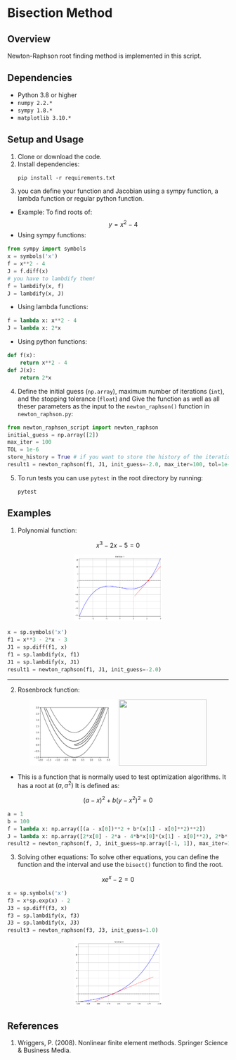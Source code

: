 # Bisection Method

## Overview
Newton-Raphson root finding method is implemented in this script.

## Dependencies
- Python 3.8 or higher
- `numpy 2.2.* `
- `sympy 1.8.*`
- `matplotlib 3.10.*`

## Setup and Usage
1. Clone or download the code.
2. Install dependencies:
    ```
    pip install -r requirements.txt
    ```
3. you can define your function and Jacobian using a sympy function, a lambda function or regular python function.
* Example: To find roots of:
$$y = x^2 - 4$$ 
* Using sympy functions:
```python
from sympy import symbols
x = symbols('x')
f = x**2 - 4
J = f.diff(x)
# you have to lambdify them!
f = lambdify(x, f)
J = lambdify(x, J)
```
* Using lambda functions:
```python
f = lambda x: x**2 - 4
J = lambda x: 2*x
```
* Using python functions:
```python
def f(x):
    return x**2 - 4
def J(x):
    return 2*x
```
4. Define the initial guess (`np.array`), maximum number of iterations (`int`), and the stopping tolerance (`float`) and Give the function as well as all theser parameters as the input to the `newton_raphson()` function in  `newton_raphson.py`:
```python
from newton_raphson_script import newton_raphson
initial_guess = np.array([2])
max_iter = 100
TOL = 1e-6
store_history = True # if you want to store the history of the iterations
result1 = newton_raphson(f1, J1, init_guess=-2.0, max_iter=100, tol=1e-6, store_history=True)
```
5. To run tests you can use `pytest` in the root directory by running:
    ```
    pytest
    ```
## Examples
1. Polynomial function:
    
$$x^3 - 2x -5 = 0$$

<div align="center">
<img src="figs/e1.png" width="200" height="150">
</div>


```python
x = sp.symbols('x')
f1 = x**3 - 2*x - 3
J1 = sp.diff(f1, x)
f1 = sp.lambdify(x, f1)
J1 = sp.lambdify(x, J1)
result1 = newton_raphson(f1, J1, init_guess=-2.0)
```
---
2. Rosenbrock function:
<div align="center">
<img src="figs/rosenbrock.png" width="200" height="150">
<img src="figs/convergence.gif" width="200" height="150">
</div>

* This is a function that is normally used to test optimization algorithms. It has a root at $(a, a^2)$ It is defined as:

$$(a - x)^2 + b(y - x^2)^2 = 0$$

```python
a = 1
b = 100
f = lambda x: np.array([(a - x[0])**2 + b*(x[1] - x[0]**2)**2])
J = lambda x: np.array([2*x[0] - 2*a - 4*b*x[0]*(x[1] - x[0]**2), 2*b*(x[1] - x[0]**2)])
result2 = newton_raphson(f, J, init_guess=np.array([-1, 1]), max_iter=1000)
```

3. Solving other equations:
To solve other equations, you can define the function and the interval and use the `bisect()` function to find the root.

$$xe^x - 2 = 0$$

```python
x = sp.symbols('x')
f3 = x*sp.exp(x) - 2
J3 = sp.diff(f3, x)
f3 = sp.lambdify(x, f3)
J3 = sp.lambdify(x, J3)
result3 = newton_raphson(f3, J3, init_guess=1.0)
```
<div align="center">
<img src="figs/e3.png" width="200" height="150">
</div>

## References

1. Wriggers, P. (2008). Nonlinear finite element methods. Springer Science & Business Media.